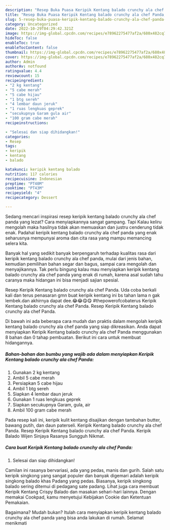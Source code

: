 ```yaml
---
description: "Resep Buka Puasa Keripik Kentang balado crunchy ala chef Panda, Menggugah Selera"
title: "Resep Buka Puasa Keripik Kentang balado crunchy ala chef Panda, Menggugah Selera"
slug: 5-resep-buka-puasa-keripik-kentang-balado-crunchy-ala-chef-panda-menggugah-selera
category: Uncategorized
date: 2022-10-29T04:29:42.321Z
image: https://img-global.cpcdn.com/recipes/e78962275477af2a/680x482cq70/keripik-kentang-balado-crunchy-ala-chef-panda-foto-resep-utama.jpg
hideToc: false
enableToc: true
enableTocContent: false
thumbnail: https://img-global.cpcdn.com/recipes/e78962275477af2a/680x482cq70/keripik-kentang-balado-crunchy-ala-chef-panda-foto-resep-utama.jpg
cover: https://img-global.cpcdn.com/recipes/e78962275477af2a/680x482cq70/keripik-kentang-balado-crunchy-ala-chef-panda-foto-resep-utama.jpg
author: Admin
authorAv: notfound
ratingvalue: 4.4
reviewcount: 15
recipeingredient:
- "2 kg kentang"
- "5 cabe merah"
- "5 cabe hijau"
- "1 btg sereh"
- "4 lembar daun jeruk"
- "1 ruas lengkuas geprek"
- "secukupnya Garam gula air"
- "100 gram cabe merah"
recipeinstructions:

- "Selesai dan siap dihidangkan!"
categories:
- Resep
tags:
- keripik
- kentang
- balado

katakunci: keripik kentang balado 
nutrition: 117 calories
recipecuisine: Indonesian
preptime: "PT40M"
cooktime: "PT43M"
recipeyield: "4"
recipecategory: Dessert

---
```



Sedang mencari inspirasi resep keripik kentang balado crunchy ala chef panda yang lezat? Cara menyiapkannya sangat gampang. Tapi Kalau keliru mengolah maka hasilnya tidak akan memuaskan dan justru cenderung tidak enak. Padahal keripik kentang balado crunchy ala chef panda yang enak seharusnya mempunyai aroma dan cita rasa yang mampu memancing selera kita.


Banyak hal yang sedikit banyak berpengaruh terhadap kualitas rasa dari keripik kentang balado crunchy ala chef panda, mulai dari jenis bahan, kemudian pemilihan bahan segar dan bagus, sampai cara mengolah dan menyajikannya. Tak perlu bingung kalau mau menyiapkan keripik kentang balado crunchy ala chef panda yang enak di rumah, karena asal sudah tahu caranya maka hidangan ini bisa menjadi sajian spesial.

Resep Keripik Kentang balado crunchy ala chef Panda. Uda coba berkali kali dan terus penasaran gmn buat keripik kentang ini bs tahan lama n gak lembek.dan akhirnya dapat dee.😂😂😋😋 #thepowerofcobaterus Keripik Kentang balado crunchy ala chef Panda. Resep Keripik Kentang balado crunchy ala chef Panda.


Di bawah ini ada beberapa cara mudah dan praktis dalam mengolah keripik kentang balado crunchy ala chef panda yang siap dikreasikan. Anda dapat menyiapkan Keripik Kentang balado crunchy ala chef Panda menggunakan 8 bahan dan 0 tahap pembuatan. Berikut ini cara untuk membuat hidangannya.

<!--inarticleads1-->

##### Bahan-bahan dan bumbu yang wajib ada dalam menyiapkan Keripik Kentang balado crunchy ala chef Panda:

1. Gunakan 2 kg kentang
1. Ambil 5 cabe merah
1. Persiapkan 5 cabe hijau
1. Ambil 1 btg sereh
1. Siapkan 4 lembar daun jeruk
1. Gunakan 1 ruas lengkuas geprek
1. Siapkan secukupnya Garam, gula, air
1. Ambil 100 gram cabe merah


Pada resep kali ini, keripik kulit kentang disajikan dengan tambahan butter, bawang putih, dan daun paterseli. Keripik Kentang balado crunchy ala chef Panda. Resep Keripik Kentang balado crunchy ala chef Panda. Keripik Balado Wijen Sinjaya Rasanya Sungguh Nikmat. 

<!--inarticleads2-->

##### Cara buat Keripik Kentang balado crunchy ala chef Panda:


1. Selesai dan siap dihidangkan!

Camilan ini rasanya bervariasi, ada yang pedas, manis dan gurih. Salah satu keripik singkong yang sangat populer dan banyak digemari adalah keripik singkong balado khas Padang yang pedas. Biasanya, keripik singkong balado sering ditemui di pedagang sate padang. Lihat juga cara membuat Keripik Kentang Crispy Balado dan masakan sehari-hari lainnya. Dengan memakai Cookpad, kamu menyetujui Kebijakan Cookie dan Ketentuan Pemakaian. 

Bagaimana? Mudah bukan? Itulah cara menyiapkan keripik kentang balado crunchy ala chef panda yang bisa anda lakukan di rumah. Selamat menikmati
